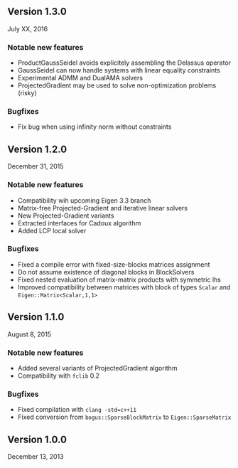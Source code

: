 ## Version 1.3.0
July XX, 2016

### Notable new features
 - ProductGaussSeidel avoids explicitely assembling the Delassus operator
 - GaussSeidel can now handle systems with linear equality constraints
 - Experimental ADMM and DualAMA solvers
 - ProjectedGradient may be used to solve non-optimization problems (risky)

### Bugfixes
 - Fix bug when using infinity norm without constraints

## Version 1.2.0
December 31, 2015

### Notable new features
 - Compatibility wih upcoming Eigen 3.3 branch
 - Matrix-free Projected-Gradient and iterative linear solvers 
 - New Projected-Gradient variants
 - Extracted interfaces for Cadoux algorithm 
 - Added LCP local solver 

### Bugfixes
 - Fixed a compile error with fixed-size-blocks matrices assignment
 - Do not assume existence of diagonal blocks in BlockSolvers
 - Fixed nested evaluation of matrix-matrix products with symmetric lhs
 - Improved compatibility between matrices with block of types `Scalar` and `Eigen::Matrix<Scalar,1,1>` 

## Version 1.1.0
August 8, 2015

### Notable new features
 - Added several variants of ProjectedGradient algorithm
 - Compatibility with `fclib` 0.2

### Bugfixes
 - Fixed compilation with `clang -std=c++11`
 - Fixed conversion from `bogus::SparseBlockMatrix` to `Eigen::SparseMatrix`

## Version 1.0.0
December 13, 2013
